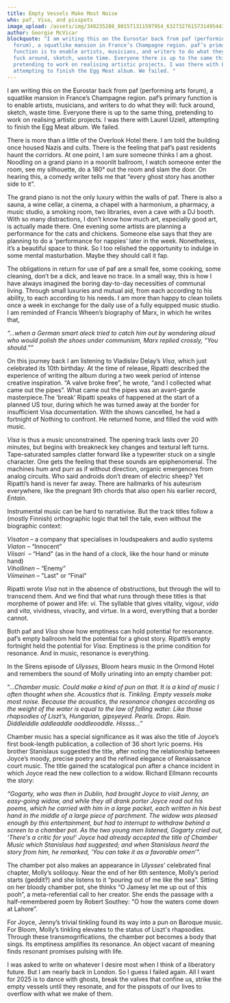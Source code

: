 ```yaml
---
title: Empty Vessels Make Most Noise
who: paf, Visa, and pisspots
image_upload: /assets/img/348235288_801571311597954_6327327615731495443_n.jpg
author: Georgie McVicar
blockquote: "I am writing this on the Eurostar back from paf (performing arts
  forum), a squatlike mansion in France’s Champagne region. paf’s primary
  function is to enable artists, musicians, and writers to do what they will:
  fuck around, sketch, waste time. Everyone there is up to the same thing,
  pretending to work on realising artistic projects. I was there with Laurel,
  attempting to finish the Egg Meat album. We failed. "
---
```

I am writing this on the Eurostar back from paf (performing arts forum), a squatlike mansion in France’s Champagne region. paf’s primary function is to enable artists, musicians, and writers to do what they will: fuck around, sketch, waste time. Everyone there is up to the same thing, pretending to work on realising artistic projects. I was there with Laurel Uziell, attempting to finish the Egg Meat album. We failed. 

There is more than a little of the Overlook Hotel there. I am told the building once housed Nazis and cults. There is the feeling that paf’s past residents haunt the corridors. At one point, I am sure someone thinks I am a ghost. Noodling on a grand piano in a moonlit ballroom, I watch someone enter the room, see my silhouette, do a 180° out the room and slam the door. On hearing this, a comedy writer tells me that “every ghost story has another side to it”.

The grand piano is not the only luxury within the walls of paf. There is also a sauna, a wine cellar, a cinema, a chapel with a harmonium, a pharmacy, a music studio, a smoking room, two libraries, even a cave with a DJ booth. With so many distractions, I don’t know how much art, especially good art, is actually made there. One evening some artists are planning a performance for the cats and chickens. Someone else says that they are planning to do a ‘performance for nappies’ later in the week. Nonetheless, it’s a beautiful space to think. So I too relished the opportunity to indulge in some mental masturbation. Maybe they should call it fap.

The obligations in return for use of paf are a small fee, some cooking, some cleaning, don’t be a dick, and leave no trace. In a small way, this is how I have always imagined the boring day-to-day necessities of communal living. Through small luxuries and mutual aid, from each according to his ability, to each according to his needs. I am more than happy to clean toilets once a week in exchange for the daily use of a fully equipped music studio. I am reminded of Francis Wheen’s biography of Marx, in which he writes that, 

*“…when a German smart aleck tried to catch him out by wondering aloud who would polish the shoes under communism, Marx replied crossly, “You should.””* 

On this journey back I am listening to Vladislav Delay’s *Visa*, which just celebrated its 10th birthday. At the time of release, Ripatti described the experience of writing the album during a two week period of intense creative inspiration. “A valve broke free”, he wrote, “and I collected what came out the pipes”. What came out the pipes was an avant-garde masterpiece.The ‘break’ Ripatti speaks of happened at the start of a planned US tour, during which he was turned away at the border for insufficient Visa documentation. With the shows cancelled, he had a fortnight of Nothing to confront. He returned home, and filled the void with music.

*Visa* is thus a music unconstrained. The opening track lasts over 20 minutes, but begins with breakneck key changes and textural left turns. Tape-saturated samples clatter forward like a typewriter stuck on a single character. One gets the feeling that these sounds are epiphenomenal. The machines hum and purr as if without direction, organic emergences from analog circuits. Who said androids don’t dream of electric sheep? Yet Ripatti’s hand is never far away. There are hallmarks of his auteurism everywhere, like the pregnant 9th chords that also open his earlier record, *Entain*.

Instrumental music can be hard to narrativise. But the track titles follow a (mostly Finnish) orthographic logic that tell the tale, even without the biographic context: 

*Visaton* – a company that specialises in loudspeakers and audio systems\
*Viaton* – “Innocent”\
*Viisari*  – “Hand" (as in the hand of a clock, like the hour hand or minute hand)\
*Vihollinen* – “Enemy”\
*Viimeinen* – "Last" or “Final" 

Ripatti wrote *Visa* not in the absence of obstructions, but through the will to transcend them. And we find that what runs through these titles is that morpheme of power and life: *vi.* The syllable that gives vitality, vigour, *vida* and *vita*, vividness, vivacity, and virtue. In a word, everything that a border cannot.

Both paf and *Visa* show how emptiness can hold potential for resonance. paf’s empty ballroom held the potential for a ghost story. Ripatti’s empty fortnight held the potential for *Visa*. Emptiness is the prime condition for resonance. And in music, resonance is everything. 

In the Sirens episode of *Ulysses,* Bloom hears music in the Ormond Hotel and remembers the sound of Molly urinating into an empty chamber pot:

“…*Chamber music. Could make a kind of pun on that. It is a kind of music I often thought when she. Acoustics that is. Tinkling. Empty vessels make most noise. Because the acoustics, the resonance changes according as the weight of the water is equal to the law of falling water. Like those rhapsodies of Liszt’s, Hungarian, gipsyeyed. Pearls. Drops. Rain. Diddleiddle addleaddle ooddleooddle. Hissss…”*

Chamber music has a special significance as it was also the title of Joyce’s first book-length publication, a collection of 36 short lyric poems. His brother Stanislaus suggested the title, after noting the relationship between Joyce’s moody, precise poetry and the refined elegance of Renaissance court music. The title gained the scatalogical pun after a chance incident in which Joyce read the new collection to a widow. Richard Ellmann recounts the story: 

*“Gogarty, who was then in Dublin, had brought Joyce to visit Jenny, an easy-going widow, and while they all drank porter Joyce read out his poems, which he carried with him in a large packet, each written in his best hand in the middle of a large piece of parchment. The widow was pleased enough by this entertainment, but had to interrupt to withdraw behind a screen to a chamber pot. As the two young men listened, Gogarty cried out, 'There's a critic for you!' Joyce had already accepted the title of Chamber Music which Stanislaus had suggested; and when Stanislaus heard the story from him, he remarked, 'You can take it as a favorable omen’".*

The chamber pot also makes an appearance in *Ulysses*’ celebrated final chapter, Molly’s soliloquy. Near the end of her 6th sentence, Molly’s period starts (geddit?) and she listens to it “pouring out of me like the sea”. Sitting on her bloody chamber pot, she thinks “O Jamesy let me up out of this pooh”, a meta-referential call to her creator. She ends the passage with a half-remembered poem by Robert Southey: "O how the waters come down at Lahore”.

For Joyce, Jenny’s trivial tinkling found its way into a pun on Baroque music. For Bloom, Molly’s tinkling elevates to the status of Liszt's rhapsodies. Through these transmogrifications, the chamber pot becomes a body that sings. Its emptiness amplifies its resonance. An object vacant of meaning finds resonant promises pulsing with life.

I was asked to write on whatever I desire most when I think of a liberatory future. But I am nearly back in London. So I guess I failed again. All I want for 2025 is to dance with ghosts, break the valves that confine us, strike the empty vessels until they resonate, and for the pisspots of our lives to overflow with what we make of them.
